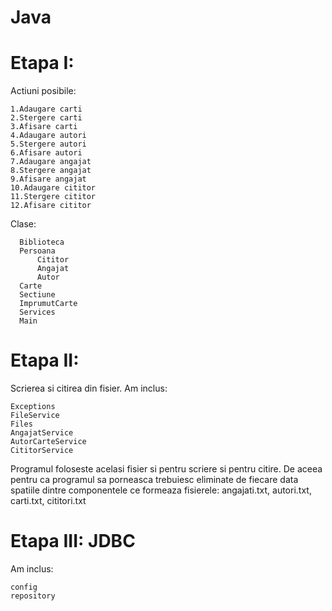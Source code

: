 # Java

# Etapa I:
Actiuni posibile:

    1.Adaugare carti
    2.Stergere carti
    3.Afisare carti
    4.Adaugare autori
    5.Stergere autori
    6.Afisare autori
    7.Adaugare angajat
    8.Stergere angajat
    9.Afisare angajat
    10.Adaugare cititor
    11.Stergere cititor 
    12.Afisare cititor

Clase:
      
	  Biblioteca
      Persoana
          Cititor
          Angajat
          Autor
      Carte
      Sectiune
      ImprumutCarte
      Services
      Main
      
   
   
# Etapa II:
Scrierea si citirea din fisier. Am inclus:

	Exceptions
	FileService
	Files
	AngajatService
	AutorCarteService
	CititorService
	
Programul foloseste acelasi fisier si pentru scriere si pentru citire.
De aceea pentru ca programul sa porneasca trebuiesc eliminate de fiecare data spatiile dintre componentele ce formeaza fisierele: angajati.txt, autori.txt, carti.txt, cititori.txt
	
	
	
# Etapa III: JDBC
Am inclus:
	
	config
	repository
          
    


